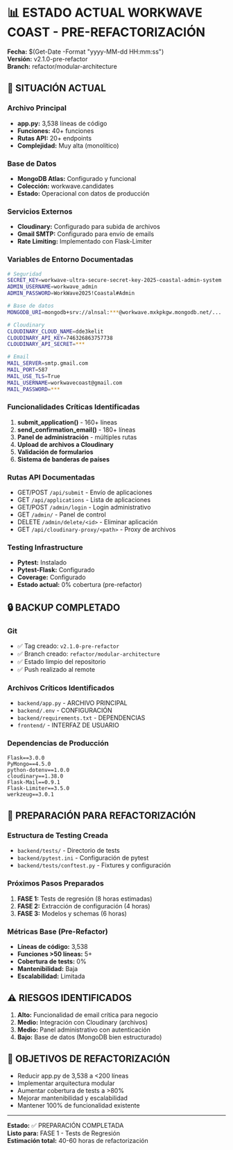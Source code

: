 # 📊 ESTADO ACTUAL WORKWAVE COAST - PRE-REFACTORIZACIÓN

**Fecha:** $(Get-Date -Format "yyyy-MM-dd HH:mm:ss")  
**Versión:** v2.1.0-pre-refactor  
**Branch:** refactor/modular-architecture  

## 🎯 SITUACIÓN ACTUAL

### Archivo Principal
- **app.py:** 3,538 líneas de código
- **Funciones:** 40+ funciones
- **Rutas API:** 20+ endpoints
- **Complejidad:** Muy alta (monolítico)

### Base de Datos
- **MongoDB Atlas:** Configurado y funcional
- **Colección:** workwave.candidates
- **Estado:** Operacional con datos de producción

### Servicios Externos
- **Cloudinary:** Configurado para subida de archivos
- **Gmail SMTP:** Configurado para envío de emails
- **Rate Limiting:** Implementado con Flask-Limiter

### Variables de Entorno Documentadas
```bash
# Seguridad
SECRET_KEY=workwave-ultra-secure-secret-key-2025-coastal-admin-system
ADMIN_USERNAME=workwave_admin
ADMIN_PASSWORD=WorkWave2025!Coastal#Admin

# Base de datos
MONGODB_URI=mongodb+srv://alnsal:***@workwave.mxkpkgw.mongodb.net/...

# Cloudinary
CLOUDINARY_CLOUD_NAME=dde3kelit
CLOUDINARY_API_KEY=746326863757738
CLOUDINARY_API_SECRET=***

# Email
MAIL_SERVER=smtp.gmail.com
MAIL_PORT=587
MAIL_USE_TLS=True
MAIL_USERNAME=workwavecoast@gmail.com
MAIL_PASSWORD=***
```

### Funcionalidades Críticas Identificadas
1. **submit_application()** - 160+ líneas
2. **send_confirmation_email()** - 180+ líneas
3. **Panel de administración** - múltiples rutas
4. **Upload de archivos a Cloudinary**
5. **Validación de formularios**
6. **Sistema de banderas de países**

### Rutas API Documentadas
- GET/POST `/api/submit` - Envío de aplicaciones
- GET `/api/applications` - Lista de aplicaciones
- GET/POST `/admin/login` - Login administrativo
- GET `/admin/` - Panel de control
- DELETE `/admin/delete/<id>` - Eliminar aplicación
- GET `/api/cloudinary-proxy/<path>` - Proxy de archivos

### Testing Infrastructure
- **Pytest:** Instalado
- **Pytest-Flask:** Configurado
- **Coverage:** Configurado
- **Estado actual:** 0% cobertura (pre-refactor)

## 🔒 BACKUP COMPLETADO

### Git
- ✅ Tag creado: `v2.1.0-pre-refactor`
- ✅ Branch creado: `refactor/modular-architecture`
- ✅ Estado limpio del repositorio
- ✅ Push realizado al remote

### Archivos Críticos Identificados
- `backend/app.py` - ARCHIVO PRINCIPAL
- `backend/.env` - CONFIGURACIÓN
- `backend/requirements.txt` - DEPENDENCIAS
- `frontend/` - INTERFAZ DE USUARIO

### Dependencias de Producción
```
Flask==3.0.0
PyMongo==4.5.0
python-dotenv==1.0.0
cloudinary==1.38.0
Flask-Mail==0.9.1
Flask-Limiter==3.5.0
werkzeug==3.0.1
```

## 🚀 PREPARACIÓN PARA REFACTORIZACIÓN

### Estructura de Testing Creada
- `backend/tests/` - Directorio de tests
- `backend/pytest.ini` - Configuración de pytest
- `backend/tests/conftest.py` - Fixtures y configuración

### Próximos Pasos Preparados
1. **FASE 1:** Tests de regresión (8 horas estimadas)
2. **FASE 2:** Extracción de configuración (4 horas)
3. **FASE 3:** Modelos y schemas (6 horas)

### Métricas Base (Pre-Refactor)
- **Líneas de código:** 3,538
- **Funciones >50 líneas:** 5+
- **Cobertura de tests:** 0%
- **Mantenibilidad:** Baja
- **Escalabilidad:** Limitada

## ⚠️ RIESGOS IDENTIFICADOS

1. **Alto:** Funcionalidad de email crítica para negocio
2. **Medio:** Integración con Cloudinary (archivos)
3. **Medio:** Panel administrativo con autenticación
4. **Bajo:** Base de datos (MongoDB bien estructurado)

## 🎯 OBJETIVOS DE REFACTORIZACIÓN

- Reducir app.py de 3,538 a <200 líneas
- Implementar arquitectura modular
- Aumentar cobertura de tests a >80%
- Mejorar mantenibilidad y escalabilidad
- Mantener 100% de funcionalidad existente

---

**Estado:** ✅ PREPARACIÓN COMPLETADA  
**Listo para:** FASE 1 - Tests de Regresión  
**Estimación total:** 40-60 horas de refactorización